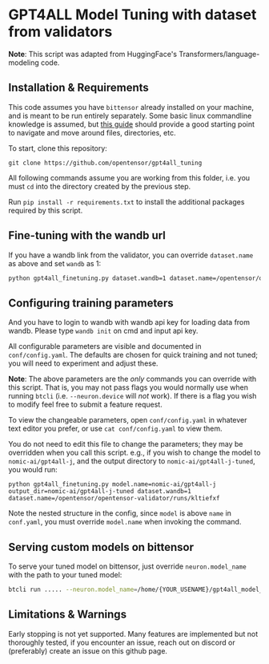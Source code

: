 # GPT4ALL Model Tuning with dataset from validators

<!---
Copyright 2020 The OpenTensor Team. All rights reserved.

Licensed under the Apache License, Version 2.0 (the "License");
you may not use this file except in compliance with the License.
You may obtain a copy of the License at

    http://www.apache.org/licenses/LICENSE-2.0

Unless required by applicable law or agreed to in writing, software
distributed under the License is distributed on an "AS IS" BASIS,
WITHOUT WARRANTIES OR CONDITIONS OF ANY KIND, either express or implied.
See the License for the specific language governing permissions and
limitations under the License.
-->

**Note**: This script was adapted from HuggingFace's Transformers/language-modeling code.

## Installation & Requirements
This code assumes you have `bittensor` already installed on your machine, and is meant to be
run entirely separately. Some basic linux commandline knowledge is assumed, but 
[this guide](https://ubuntu.com/tutorials/command-line-for-beginners) should provide a good starting
point to navigate and move around files, directories, etc.

To start, clone this repository:
```commandline
git clone https://github.com/opentensor/gpt4all_tuning 
```

All following commands assume you are working from this folder, i.e. you must `cd` into the directory
created by the previous step.

Run ```pip install -r requirements.txt``` to install the additional packages required by this script.


## Fine-tuning with the wandb url

If you have a wandb link from the validator, you can override `dataset.name` as above and set `wandb` as 1:
```bash
python gpt4all_finetuning.py dataset.wandb=1 dataset.name=/opentensor/opentensor-validator/runs/kltiefxf
```


## Configuring training parameters

And you have to login to wandb with wandb api key for loading data from wandb.
Please type `wandb init` on cmd and input api key.

All configurable parameters are visible and documented in `conf/config.yaml`. 
The defaults are chosen for quick training and not tuned; you will need to experiment and adjust 
these.

**Note**: The above parameters are the *only* commands you can override with this script. That is,
you may not pass flags you would normally use when running `btcli` (i.e. `--neuron.device` will *not* work).
If there is a flag you wish to modify feel free to submit a feature request.

To view the changeable parameters, open `conf/config.yaml` in whatever text editor you prefer, or
use `cat conf/config.yaml` to view them.

You do not need to edit this file to change the parameters; they may be overridden when you call this
script. e.g., if you wish to change the model to `nomic-ai/gpt4all-j`, and the output directory to `nomic-ai/gpt4all-j-tuned`, you would run:

```commandline
python gpt4all_finetuning.py model.name=nomic-ai/gpt4all-j output_dir=nomic-ai/gpt4all-j-tuned dataset.wandb=1 dataset.name=/opentensor/opentensor-validator/runs/kltiefxf
```

Note the nested structure in the config, since `model` is above `name` in `conf.yaml`, you must override
`model.name` when invoking the command.


## Serving custom models on bittensor

To serve your tuned model on bittensor, just override `neuron.model_name` with the path to your 
tuned model:
```bash
btcli run ..... --neuron.model_name=/home/{YOUR_USENAME}/gpt4all_model_tuning/tuned-model
```

## Limitations & Warnings

Early stopping is not yet supported. Many features are implemented but not thoroughly tested, if you encounter an issue, reach out on discord or (preferably) create an issue on this github page.